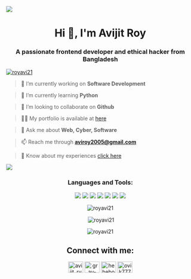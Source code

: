<!---
### Hi there 👋, I'm Avvijit Roy
#### Web Developer | Ethical Hacker
-->
<img src="https://camo.githubusercontent.com/64fde10e402d3aaab6bdf83b74dd7275e18ec28ba031fa0fdb0c48990ab963d3/68747470733a2f2f7777772e6368617270656e692e636f6d2f7374617469632f696d616765732f6172726f772d66756e6374696f6e732d696e2d636c6173732d70726f706572746965732d6d696768742d6e6f742d62652d61732d67726561742d61732d77652d7468696e6b2f62616e6e65722e676966">

<h1 align="center">Hi 👋, I'm Avijit Roy</h1>
<h3 align="center">A passionate frontend developer and ethical hacker from Bangladesh</h3>

<p align="left"> <a href="https://github.com/ryo-ma/github-profile-trophy"><img src="https://github-profile-trophy.vercel.app/?username=royavi21" alt="royavi21" /></a> </p>

> 🔭 I’m currently working on **Software Development**

> 🌱 I’m currently learning **Python**

> 👯 I’m looking to collaborate on **Github**

> 👨‍💻 My portfolio is available at [here](https://royavi21.github.io/Avijit_Portfolio/)

> 💬 Ask me about **Web, Cyber, Software**

> 📫 Reach me through **aviroy2005@gmail.com**

> 📄 Know about my experiences [click here](https://drive.google.com/file/d/1qNFhSEseU1y4s0CR7uFVlQBkwdec25Fh/view?usp=sharing)

![](https://komarev.com/ghpvc/?username=royavi21&color=blue&style=plastic)
<h3 align="center">Languages and Tools:</h3>
<!-- 
<a href="https://www.w3schools.com/cs/" target="_blank" rel="noreferrer"> <img src="https://raw.githubusercontent.com/devicons/devicon/master/icons/csharp/csharp-original.svg" alt="csharp" width="40" height="40"/> </a> <a href="https://www.w3.org/html/" target="_blank" rel="noreferrer"> <img src="https://raw.githubusercontent.com/devicons/devicon/master/icons/html5/html5-original-wordmark.svg" alt="html5" width="40" height="40"/> </a> 
 <a href="https://www.adobe.com/in/products/illustrator.html" target="_blank" rel="noreferrer"> <img src="https://www.vectorlogo.zone/logos/adobe_illustrator/adobe_illustrator-icon.svg" alt="illustrator" width="40" height="40"/> </a> 
<a href="https://www.mysql.com/" target="_blank" rel="noreferrer"> <img src="https://raw.githubusercontent.com/devicons/devicon/master/icons/mysql/mysql-original-wordmark.svg" alt="mysql" width="40" height="40"/> </a>
<a href="https://www.java.com" target="_blank" rel="noreferrer"> <img src="https://raw.githubusercontent.com/devicons/devicon/master/icons/java/java-original.svg" alt="java" width="40" height="40"/> </a> <a href="https://developer.mozilla.org/en-US/docs/Web/JavaScript" target="_blank" rel="noreferrer"> <img src="https://raw.githubusercontent.com/devicons/devicon/master/icons/javascript/javascript-original.svg" alt="javascript" width="40" height="40"/> </a> <a href="https://www.linux.org/" target="_blank" rel="noreferrer"> <img src="https://raw.githubusercontent.com/devicons/devicon/master/icons/linux/linux-original.svg" alt="linux" width="40" height="40"/> </a>  <a href="https://www.python.org" target="_blank" rel="noreferrer"> <img src="https://raw.githubusercontent.com/devicons/devicon/master/icons/python/python-original.svg" alt="python" width="40" height="40"/> </a> -->
<p align="center"> 

<img src="https://img.shields.io/badge/HTML5-E34F26?style=for-the-badge&logo=html5&logoColor=white">
<img src="https://img.shields.io/badge/CSS3-1572B6?style=for-the-badge&logo=css3&logoColor=white">
<img src="https://img.shields.io/badge/JavaScript-323330?style=for-the-badge&logo=javascript&logoColor=F7DF1E">

<img src="https://img.shields.io/badge/C%23-239120?style=for-the-badge&logo=csharp&logoColor=white">
<img src="https://img.shields.io/badge/Python-FFD43B?style=for-the-badge&logo=python&logoColor=blue">

<img src="https://img.shields.io/badge/Kali_Linux-557C94?style=for-the-badge&logo=kali-linux&logoColor=white">
<img src="https://img.shields.io/badge/Hackerone-494649?style=for-the-badge&logo=hackerone&logoColor=white">
<!-- <img src="https://img.shields.io/discord/1394736988497645649?style=for-the-badge&logo=hackerone&logoColor=white"> -->

</p>
 




<p align="center"><img align="center" src="https://github-readme-stats.vercel.app/api/top-langs?username=royavi21&show_icons=true&locale=en&layout=compact" alt="royavi21" /></p>

<p align="center">&nbsp;<img align="center" src="https://github-readme-stats.vercel.app/api?username=royavi21&show_icons=true&locale=en" alt="royavi21" /></p>

<p align="center"><img align="center" src="https://github-readme-streak-stats.herokuapp.com/?user=royavi21&" alt="royavi21" /></p>



<h2 align="center">Connect with me:</h2>
<p align="center">
<a href="https://twitter.com/avijit_ry" target="blank"><img align="center" src="https://raw.githubusercontent.com/rahuldkjain/github-profile-readme-generator/master/src/images/icons/Social/twitter.svg" alt="avijit_ry" height="30" width="40" /></a>
<a href="https://www.linkedin.com/in/gray-hat-avi/" target="blank"><img align="center" src="https://raw.githubusercontent.com/rahuldkjain/github-profile-readme-generator/master/src/images/icons/Social/linked-in-alt.svg" alt="gray-hat-ovik" height="30" width="40" /></a>
<a href="https://fb.com/heheboy00" target="blank"><img align="center" src="https://raw.githubusercontent.com/rahuldkjain/github-profile-readme-generator/master/src/images/icons/Social/facebook.svg" alt="heheboy00" height="30" width="40" /></a>
<a href="https://www.leetcode.com/ovik777" target="blank"><img align="center" src="https://raw.githubusercontent.com/rahuldkjain/github-profile-readme-generator/master/src/images/icons/Social/leet-code.svg" alt="ovik777" height="30" width="40"/></a>
</p>

